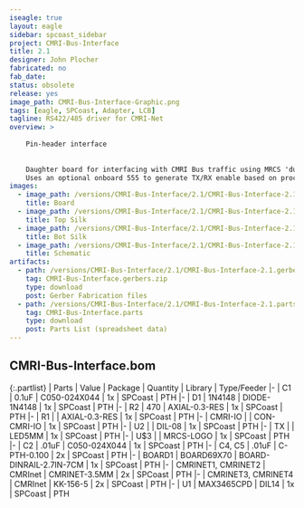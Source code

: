 ```yaml
---
iseagle: true
layout: eagle
sidebar: spcoast_sidebar
project: CMRI-Bus-Interface
title: 2.1
designer: John Plocher
fabricated: no
fab_date: 
status: obsolete
release: yes
image_path: CMRI-Bus-Interface-Graphic.png
tags: [eagle, SPCoast, Adapter, LCB]
tagline: RS422/485 driver for CMRI-Net
overview: >
    
    Pin-header interface
    
    
    Daughter board for interfacing with CMRI Bus traffic using MRCS 'duino example code.
    Uses an optional onboard 555 to generate TX/RX enable based on processor I/O direction
images:
  - image_path: /versions/CMRI-Bus-Interface/2.1/CMRI-Bus-Interface-2.1.brd.png
    title: Board
  - image_path: /versions/CMRI-Bus-Interface/2.1/CMRI-Bus-Interface-2.1.top.brd.png
    title: Top Silk
  - image_path: /versions/CMRI-Bus-Interface/2.1/CMRI-Bus-Interface-2.1.bot.brd.png
    title: Bot Silk
  - image_path: /versions/CMRI-Bus-Interface/2.1/CMRI-Bus-Interface-2.1.sch.png
    title: Schematic
artifacts:
  - path: /versions/CMRI-Bus-Interface/2.1/CMRI-Bus-Interface-2.1.gerbers.zip
    tag: CMRI-Bus-Interface.gerbers.zip
    type: download
    post: Gerber Fabrication files
  - path: /versions/CMRI-Bus-Interface/2.1/CMRI-Bus-Interface-2.1.parts.csv
    tag: CMRI-Bus-Interface.parts
    type: download
    post: Parts List (spreadsheet data)
---
```


## CMRI-Bus-Interface.bom

{:.partlist}
| Parts | Value | Package | Quantity | Library | Type/Feeder
|-
| C1 | 0.1uF | C050-024X044 | 1x | SPCoast | PTH
|-
| D1 | 1N4148 | DIODE-1N4148 | 1x | SPCoast | PTH
|-
| R2 | 470 | AXIAL-0.3-RES | 1x | SPCoast | PTH
|-
| R1 |  | AXIAL-0.3-RES | 1x | SPCoast | PTH
|-
| CMRI-IO |  | CON-CMRI-IO | 1x | SPCoast | PTH
|-
| U2 |  | DIL-08 | 1x | SPCoast | PTH
|-
| TX |  | LED5MM | 1x | SPCoast | PTH
|-
| U$3 |  | MRCS-LOGO | 1x | SPCoast | PTH
|-
| C2 | .01uF | C050-024X044 | 1x | SPCoast | PTH
|-
| C4, C5 | .01uF | C-PTH-0.100 | 2x | SPCoast | PTH
|-
| BOARD1 | BOARD69X70 | BOARD-DINRAIL-2.7IN-7CM | 1x | SPCoast | PTH
|-
| CMRINET1, CMRINET2 | CMRInet | CMRINET-3.5MM | 2x | SPCoast | PTH
|-
| CMRINET3, CMRINET4 | CMRInet | KK-156-5 | 2x | SPCoast | PTH
|-
| U1 | MAX3465CPD | DIL14 | 1x | SPCoast | PTH
